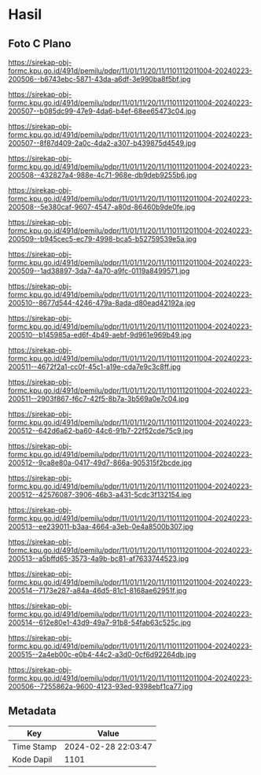 # Hasil

## Foto C Plano

https://sirekap-obj-formc.kpu.go.id/491d/pemilu/pdpr/11/01/11/20/11/1101112011004-20240223-200506--b6743ebc-5871-43da-a6df-3e990ba8f5bf.jpg

https://sirekap-obj-formc.kpu.go.id/491d/pemilu/pdpr/11/01/11/20/11/1101112011004-20240223-200507--b085dc99-47e9-4da6-b4ef-68ee65473c04.jpg

https://sirekap-obj-formc.kpu.go.id/491d/pemilu/pdpr/11/01/11/20/11/1101112011004-20240223-200507--8f87d409-2a0c-4da2-a307-b439875d4549.jpg

https://sirekap-obj-formc.kpu.go.id/491d/pemilu/pdpr/11/01/11/20/11/1101112011004-20240223-200508--432827a4-988e-4c71-968e-db9deb9255b6.jpg

https://sirekap-obj-formc.kpu.go.id/491d/pemilu/pdpr/11/01/11/20/11/1101112011004-20240223-200508--5e380caf-9607-4547-a80d-86460b9de0fe.jpg

https://sirekap-obj-formc.kpu.go.id/491d/pemilu/pdpr/11/01/11/20/11/1101112011004-20240223-200509--b945cec5-ec79-4998-bca5-b52759539e5a.jpg

https://sirekap-obj-formc.kpu.go.id/491d/pemilu/pdpr/11/01/11/20/11/1101112011004-20240223-200509--1ad38897-3da7-4a70-a9fc-0119a8499571.jpg

https://sirekap-obj-formc.kpu.go.id/491d/pemilu/pdpr/11/01/11/20/11/1101112011004-20240223-200510--8677d544-4246-479a-8ada-d80ead42192a.jpg

https://sirekap-obj-formc.kpu.go.id/491d/pemilu/pdpr/11/01/11/20/11/1101112011004-20240223-200510--b145985a-ed6f-4b49-aebf-9d961e969b49.jpg

https://sirekap-obj-formc.kpu.go.id/491d/pemilu/pdpr/11/01/11/20/11/1101112011004-20240223-200511--4672f2a1-cc0f-45c1-a19e-cda7e9c3c8ff.jpg

https://sirekap-obj-formc.kpu.go.id/491d/pemilu/pdpr/11/01/11/20/11/1101112011004-20240223-200511--2903f867-f6c7-42f5-8b7a-3b569a0e7c04.jpg

https://sirekap-obj-formc.kpu.go.id/491d/pemilu/pdpr/11/01/11/20/11/1101112011004-20240223-200512--642d6a62-ba60-44c6-91b7-22f52cde75c9.jpg

https://sirekap-obj-formc.kpu.go.id/491d/pemilu/pdpr/11/01/11/20/11/1101112011004-20240223-200512--9ca8e80a-0417-49d7-866a-905315f2bcde.jpg

https://sirekap-obj-formc.kpu.go.id/491d/pemilu/pdpr/11/01/11/20/11/1101112011004-20240223-200512--42576087-3906-46b3-a431-5cdc3f132154.jpg

https://sirekap-obj-formc.kpu.go.id/491d/pemilu/pdpr/11/01/11/20/11/1101112011004-20240223-200513--ee239011-b3aa-4664-a3eb-0e4a8500b307.jpg

https://sirekap-obj-formc.kpu.go.id/491d/pemilu/pdpr/11/01/11/20/11/1101112011004-20240223-200513--a5bffd65-3573-4a9b-bc81-af7633744523.jpg

https://sirekap-obj-formc.kpu.go.id/491d/pemilu/pdpr/11/01/11/20/11/1101112011004-20240223-200514--7173e287-a84a-46d5-81c1-8168ae62951f.jpg

https://sirekap-obj-formc.kpu.go.id/491d/pemilu/pdpr/11/01/11/20/11/1101112011004-20240223-200514--612e80e1-43d9-49a7-91b8-54fab63c525c.jpg

https://sirekap-obj-formc.kpu.go.id/491d/pemilu/pdpr/11/01/11/20/11/1101112011004-20240223-200515--2a4eb00c-e0b4-44c2-a3d0-0cf6d92264db.jpg

https://sirekap-obj-formc.kpu.go.id/491d/pemilu/pdpr/11/01/11/20/11/1101112011004-20240223-200506--7255862a-9600-4123-93ed-9398ebf1ca77.jpg


## Metadata

| Key        | Value               |
| ---------- | ------------------- |
| Time Stamp | 2024-02-28 22:03:47 |
| Kode Dapil | 1101                |




